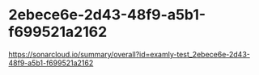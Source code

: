 # 2ebece6e-2d43-48f9-a5b1-f699521a2162
https://sonarcloud.io/summary/overall?id=examly-test_2ebece6e-2d43-48f9-a5b1-f699521a2162

